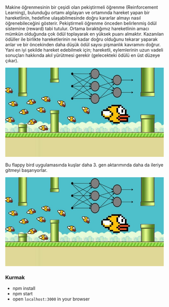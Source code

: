 Makine öğrenmesinin bir çeşidi olan pekiştirmeli öğrenme (Reinforcement Learning), bulunduğu ortamı algılayan ve ortamında hareket yapan bir hareketlinin, hedefine ulaşabilmesinde doğru kararlar almayı nasıl öğrenebileceğini gösterir. Pekiştirmeli öğrenme önceden belirlenmiş ödül sistemine (reward) tabi tutulur. Ortama bıraktığımız hareketlinin amacı mümkün olduğunda çok ödül toplayarak en yüksek puanı almaktır. Kazanılan ödüller ile birlikte hareketlerinin ne kadar doğru olduğunu tekarar yaparak anlar ve bir öncekinden daha düşük ödül sayısı pişmanlık kavramını doğrur.
Yani en iyi şekilde hareket edebilmek için; hareketli, eylemlerinin uzun vadeli sonuçları hakkında akıl yürütmesi gerekir (gelecekteki ödülü en üst düzeye çıkar). 

![](2350632_d5df_2.jpg)

Bu flappy bird uygulamasında kuşlar daha 3. gen aktarımında daha da ileriye gitmeyi başarıyorlar.

![](2350632_d5df_2.jpg)

### Kurmak
- npm install
- npm start
- open `localhost:3000` in your browser
